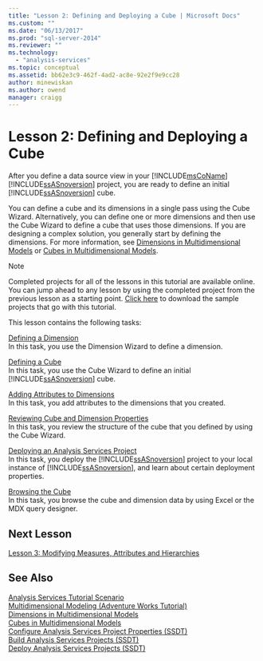 ```yaml
---
title: "Lesson 2: Defining and Deploying a Cube | Microsoft Docs"
ms.custom: ""
ms.date: "06/13/2017"
ms.prod: "sql-server-2014"
ms.reviewer: ""
ms.technology: 
  - "analysis-services"
ms.topic: conceptual
ms.assetid: bb62e3c9-462f-4ad2-ac8e-92e2f9e9cc28
author: minewiskan
ms.author: owend
manager: craigg
---
```

# Lesson 2: Defining and Deploying a Cube
  After you define a data source view in your [!INCLUDE[msCoName](../includes/msconame-md.md)] [!INCLUDE[ssASnoversion](../includes/ssasnoversion-md.md)] project, you are ready to define an initial [!INCLUDE[ssASnoversion](../includes/ssasnoversion-md.md)] cube.  
  
 You can define a cube and its dimensions in a single pass using the Cube Wizard. Alternatively, you can define one or more dimensions and then use the Cube Wizard to define a cube that uses those dimensions. If you are designing a complex solution, you generally start by defining the dimensions. For more information, see [Dimensions in Multidimensional Models](multidimensional-models/dimensions-in-multidimensional-models.md) or [Cubes in Multidimensional Models](multidimensional-models/cubes-in-multidimensional-models.md).  
  
> [!NOTE]  
>  Completed projects for all of the lessons in this tutorial are available online. You can jump ahead to any lesson by using the completed project from the previous lesson as a starting point. [Click here](https://go.microsoft.com/fwlink/?LinkID=221866) to download the sample projects that go with this tutorial.  
  
 This lesson contains the following tasks:  
  
 [Defining a Dimension](lesson-2-1-defining-a-dimension.md)  
 In this task, you use the Dimension Wizard to define a dimension.  
  
 [Defining a Cube](lesson-2-2-defining-a-cube.md)  
 In this task, you use the Cube Wizard to define an initial [!INCLUDE[ssASnoversion](../includes/ssasnoversion-md.md)] cube.  
  
 [Adding Attributes to Dimensions](lesson-2-3-adding-attributes-to-dimensions.md)  
 In this task, you add attributes to the dimensions that you created.  
  
 [Reviewing Cube and Dimension Properties](lesson-2-4-reviewing-cube-and-dimension-properties.md)  
 In this task, you review the structure of the cube that you defined by using the Cube Wizard.  
  
 [Deploying an Analysis Services Project](lesson-2-5-deploying-an-analysis-services-project.md)  
 In this task, you deploy the [!INCLUDE[ssASnoversion](../includes/ssasnoversion-md.md)] project to your local instance of [!INCLUDE[ssASnoversion](../includes/ssasnoversion-md.md)], and learn about certain deployment properties.  
  
 [Browsing the Cube](lesson-2-6-browsing-the-cube.md)  
 In this task, you browse the cube and dimension data by using Excel or the MDX query designer.  
  
## Next Lesson  
 [Lesson 3: Modifying Measures, Attributes and Hierarchies](lesson-3-modifying-measures-attributes-and-hierarchies.md)  
  
## See Also  
 [Analysis Services Tutorial Scenario](analysis-services-tutorial-scenario.md)   
 [Multidimensional Modeling &#40;Adventure Works Tutorial&#41;](multidimensional-modeling-adventure-works-tutorial.md)   
 [Dimensions in Multidimensional Models](multidimensional-models/dimensions-in-multidimensional-models.md)   
 [Cubes in Multidimensional Models](multidimensional-models/cubes-in-multidimensional-models.md)   
 [Configure Analysis Services Project Properties &#40;SSDT&#41;](multidimensional-models/configure-analysis-services-project-properties-ssdt.md)   
 [Build Analysis Services Projects &#40;SSDT&#41;](multidimensional-models/build-analysis-services-projects-ssdt.md)   
 [Deploy Analysis Services Projects &#40;SSDT&#41;](multidimensional-models/deploy-analysis-services-projects-ssdt.md)  
  
  
